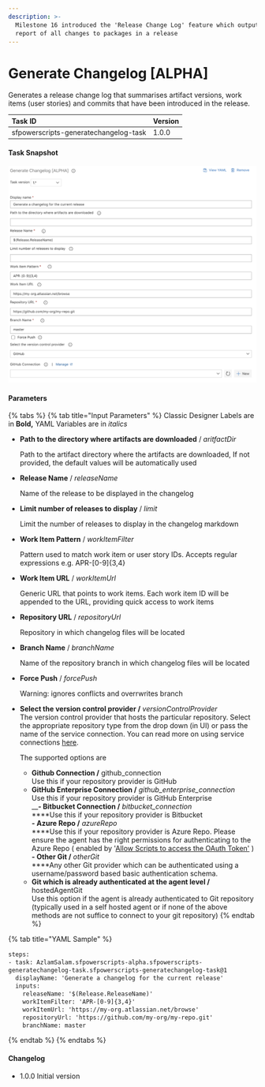 ```yaml
---
description: >-
  Milestone 16 introduced the 'Release Change Log' feature which outputs a
  report of all changes to packages in a release
---
```


# Generate Changelog \[ALPHA\]

Generates a release change log that summarises artifact versions, work items \(user stories\) and commits that have been introduced in the release. 

| Task ID | Version |
| :--- | :--- |
| ​sfpowerscripts-generatechangelog-task | ​1.0.0 |

#### Task Snapshot

![](../../../.gitbook/assets/generatechangelog.png)

#### Parameters

{% tabs %}
{% tab title="Input Parameters" %}
Classic Designer Labels are in **Bold,**  YAML Variables are in _italics_

* **Path to the directory where artifacts are downloaded** / _aritfactDir_

  Path to the artifact directory where the artifacts are downloaded, If not provided, the default values will be automatically used

* **Release Name** / _releaseName_

  Name of the release to be displayed in the changelog

* **Limit number of releases to display** / _limit_

  Limit the number of releases to display in the changelog markdown

* **Work Item Pattern** / _workItemFilter_

  Pattern used to match work item or user story IDs. Accepts regular expressions e.g. APR-\[0-9\]{3,4}

* **Work Item URL** / _workItemUrl_

  Generic URL that points to work items. Each work item ID will be appended to the URL, providing quick access to work items

* **Repository URL** / _repositoryUrl_

  Repository in which changelog files will be located

* **Branch Name** / _branchName_

  Name of the repository branch in which changelog files will be located

* **Force Push** / _forcePush_

  Warning: ignores conflicts and overrwrites branch

* **Select the version control provider /** _versionControlProvider_  
  The version control provider that hosts the particular repository. Select the appropriate repository type from the drop down \(in UI\) or pass the name of the service connection. You can read more on using service connections  [here](https://docs.microsoft.com/en-us/azure/devops/pipelines/library/service-endpoints?view=azure-devops&tabs=yaml).

  
  The supported options are    
  
  -  **Github Connection /** github\_connection  
    Use this if your repository  provider is GitHub  
  -  **GitHub Enterprise Connection /** _github\_enterprise\_connection_   
     Use this if your repository provider is GitHub Enterprise  
  __**- Bitbucket Connection /** _bitbucket\_connection_  
     ****Use this if your repository provider is Bitbucket  
  **- Azure Repo /** _azureRepo_  
   ****Use this if your repository provider is Azure Repo. Please ensure the agent has the right permissions for authenticating to the Azure Repo \( enabled by  '[Allow Scripts to access the OAuth Token'](https://docs.microsoft.com/en-us/azure/devops/pipelines/build/options?view=azure-devops#allow-scripts-to-access-the-oauth-token) \)  
  **- Other Git /** _otherGit_  
   ****Any other Git provider which can be authenticated using a username/password based basic authentication schema.  
  - **Git which is already authenticated at the agent level /** hostedAgentGit  
  Use this option if the agent is already authenticated to Git repository \(typically used in a self hosted agent or if none of the above methods are not suffice to connect to your git repository\)
{% endtab %}

{% tab title="YAML Sample" %}
```text
steps:
- task: AzlamSalam.sfpowerscripts-alpha.sfpowerscripts-generatechangelog-task.sfpowerscripts-generatechangelog-task@1
  displayName: 'Generate a changelog for the current release'
  inputs:
    releaseName: '$(Release.ReleaseName)'
    workItemFilter: 'APR-[0-9]{3,4}'
    workItemUrl: 'https://my-org.atlassian.net/browse'
    repositoryUrl: 'https://github.com/my-org/my-repo.git'
    branchName: master
```
{% endtab %}
{% endtabs %}

#### Changelog

* 1.0.0 Initial version

